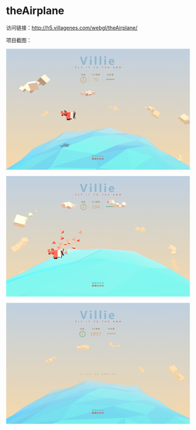 # theAirplane

访问链接：http://h5.villagenes.com/webgl/theAirplane/

项目截图：

![image](https://github.com/wudan1874/theAirplane/blob/master/img/1.png)

![image](https://github.com/wudan1874/theAirplane/blob/master/img/3.png)

![image](https://github.com/wudan1874/theAirplane/blob/master/img/2.png)
